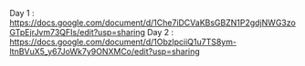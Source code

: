 Day 1 : https://docs.google.com/document/d/1Che7iDCVaKBsGBZN1P2gdjNWG3zoGTpEjrJvm73QFIs/edit?usp=sharing
Day 2 : https://docs.google.com/document/d/1ObzlpciiQ1u7TS8ym-ltnBVuX5_y67JoWk7y9ONXMCo/edit?usp=sharing
